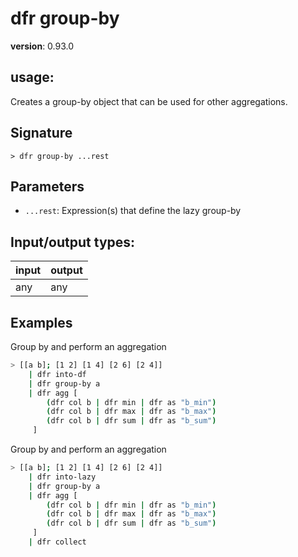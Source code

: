 # dfr group-by

**version**: 0.93.0

## **usage**:

Creates a group-by object that can be used for other aggregations.

## Signature

`> dfr group-by ...rest`

## Parameters

- `...rest`: Expression(s) that define the lazy group-by

## Input/output types:

| input | output |
| ----- | ------ |
| any   | any    |

## Examples

Group by and perform an aggregation

```bash
> [[a b]; [1 2] [1 4] [2 6] [2 4]]
    | dfr into-df
    | dfr group-by a
    | dfr agg [
        (dfr col b | dfr min | dfr as "b_min")
        (dfr col b | dfr max | dfr as "b_max")
        (dfr col b | dfr sum | dfr as "b_sum")
     ]
```

Group by and perform an aggregation

```bash
> [[a b]; [1 2] [1 4] [2 6] [2 4]]
    | dfr into-lazy
    | dfr group-by a
    | dfr agg [
        (dfr col b | dfr min | dfr as "b_min")
        (dfr col b | dfr max | dfr as "b_max")
        (dfr col b | dfr sum | dfr as "b_sum")
     ]
    | dfr collect
```
